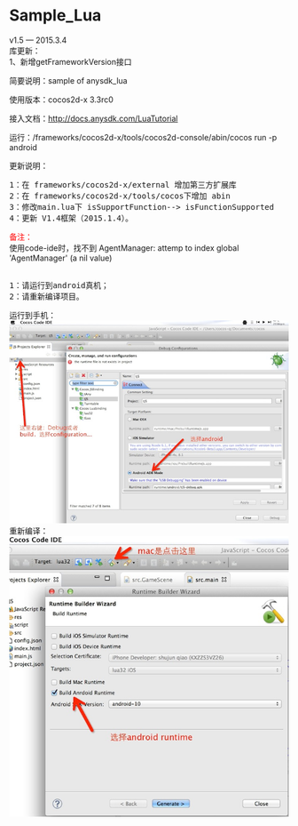 Sample_Lua
==========
v1.5	— 2015.3.4  
库更新：  
1、新增getFrameworkVersion接口  

简要说明：sample of anysdk_lua

使用版本：cocos2d-x 3.3rc0

接入文档：http://docs.anysdk.com/LuaTutorial

运行：/frameworks/cocos2d-x/tools/cocos2d-console/abin/cocos run -p android

更新说明：  
<pre>1：在 frameworks/cocos2d-x/external 增加第三方扩展库   
2：在 frameworks/cocos2d-x/tools/cocos下增加 abin  
3：修改main.lua下 isSupportFunction--> isFunctionSupported  
4：更新 V1.4框架（2015.1.4）。  
</pre>  
<font color="red">备注：</font>  
使用code-ide时，找不到 AgentManager: attemp to index global 'AgentManager' (a nil value)  
<pre>  
1：请运行到android真机；  
2：请重新编译项目。  
</pre>  
运行到手机：  
<img src="md_img/run_phone.jpg">  
重新编译：  
<img src="md_img/re_build.jpg">
